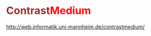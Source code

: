 # <b style='color:brown'>Contrast</b><b style='color:red'>Medium</b>
http://web.informatik.uni-mannheim.de/contrastmedium/
